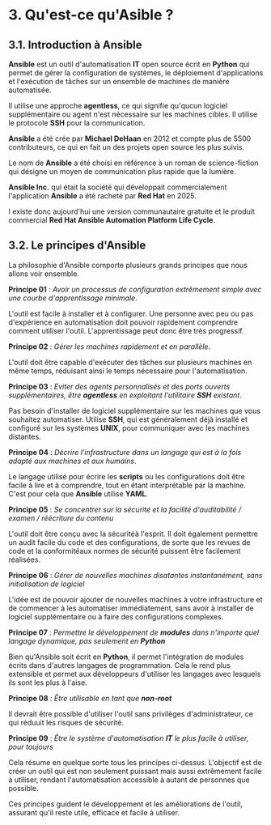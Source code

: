 # 3. Qu'est-ce qu'Asible ?

## 3.1. Introduction à Ansible

**Ansible** est un outil d'automatisation **IT** open source écrit en **Python** qui permet de gérer la configuration de systèmes, le déploiement d'applications et l'exécution de tâches sur un ensemble de machines de manière automatisée.

Il utilise une approche **agentless**, ce qui signifie qu'qucun logiciel supplémentaire ou agent n'est nécessaire sur les machines cibles. Il utilise le protocole **SSH** pour la communication.

**Ansible** a été crée par **Michael DeHaan** en 2012 et compte plus de 5500 contributeurs, ce qui en fait un des projets open source les plus suivis.

Le nom de **Ansible** a été choisi en référence à un roman de science-fiction qui désigne un moyen de communication plus rapide que la lumière.

**Ansible Inc.** qui était la société qui développait commercialement l'application **Ansible** a été racheté par **Red Hat** en 2025.

I existe donc aujourd'hui une version communautaire gratuite et le produit commercial **Red Hat Ansible Automation Platform Life Cycle**.

## 3.2. Le principes d'Ansible

La philosophie d'Ansible comporte plusieurs grands principes que nous allons voir ensemble.

**Principe 01** : _Avoir un processus de configuration extrêmement simple avec une courbe d'apprentissage minimale_.

L'outil est facile à installer et à configurer. Une personne avec peu ou pas d'expérience en automatisation doit pouvoir rapidement comprendre comment utiliser l'outil. L'apprentissage peut donc être très progressif.

**Principe 02** : _Gérer les machines rapidement et en parallèle_.

L'outil doit être capable d'exécuter des tâches sur plusieurs machines en même temps, réduisant ainsi le temps nécessaire pour l'automatisation.

**Principe 03** : _Eviter des agents personnalisés et des ports ouverts supplémentaires, être **agentless** en exploitant l'utilitaire **SSH** existant_.

Pas besoin d'installer de logiciel supplémentaire sur les machines que vous souhaitez automatiser. Utilise **SSH**, qui est généralement déjà installé et configuré sur les systèmes **UNIX**, pour communiquer avec les machines distantes.

**Principe 04** : _Décrire l'infrastructure dans un langage qui est à la fois adapté aux machines et aux humains_.

Le langage utilisé pour écrire les **scripts** ou les configurations doit être facile à lire et à comprendre, tout en étant interprétable par la machine. C'est pour cela que **Ansible** utilise **YAML**.

**Principe 05** : _Se concentrer sur la sécurité et la facilité d'auditabilité / examen / réécriture du contenu_

L'outil doit être conçu avec la sécuritéà l'esprit. Il doit également permettre un audit facile du code et des configurations, de sorte que les revues de code et la conformitéaux normes de sécurité puissent être facilement réalisées.

**Principe 06** : _Gérer de nouvelles machines disatantes instantanément, sans initialisation de logiciel_

L'idée est de pouvoir ajouter de nouvelles machines à votre infrastructure et de commencer à les automatiser immédiatement, sans avoir à installer de logiciel supplémentaire ou à faire des configurations complexes.

**Principe 07** : _Permettre le développement de **modules** dans n'importe quel langage dynamique, pas seulement en **Python**_

Bien qu'Ansible soit écrit en **Python**, il permet l'intégration de modules écrits dans d'autres langages de programmation. Cela le rend plus extensible et permet aux développeurs d'utiliser les langages avec lesquels ils sont les plus à l'aise.

**Principe 08** : _Être utilisable en tant que **non-root**_

Il devrait être possible d'utiliser l'outil sans privilèges d'administrateur, ce qui réduuit les risques de sécurité.

**Principe 09** : _Être le système d'automatisation **IT** le plus facile à utiliser, pour toujours_

Cela résume en quelque sorte tous les principes ci-dessus. L'objectif est de créer un outil qui est non seulement puissant mais aussi extrêmement facile à utiliser, rendant l'automatisation accessible à autant de personnes que possible.

Ces principes guident le développement et les améliorations de l'outil, assurant qu'il reste utile, efficace et facile à utiliser.
